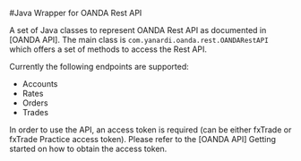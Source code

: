 #Java Wrapper for OANDA Rest API

A set of Java classes to represent OANDA Rest API as documented in [OANDA API]. The main class is `com.yanardi.oanda.rest.OANDARestAPI` which offers a set of methods to access the Rest API.

Currently the following endpoints are supported:

  - Accounts
  - Rates
  - Orders
  - Trades

In order to use the API, an access token is required (can be either fxTrade or fxTrade Practice access token). Please refer to the [OANDA API] Getting started on how to obtain the access token.
